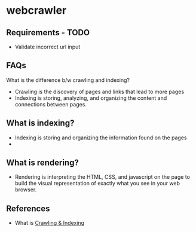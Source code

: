 # webcrawler


## Requirements - TODO
* Validate incorrect url input


## FAQs
What is the difference b/w crawling and indexing?
* Crawling is the discovery of pages and links that lead to more pages
* Indexing is storing, analyzing, and organizing the content and connections between pages.

What is indexing?
---
* Indexing is storing and organizing the information found on the pages
* 

What is rendering?
---
* Rendering is interpreting the HTML, CSS, and javascript on the page to build the visual representation of exactly what you see in your web browser. 




## References
* What is [Crawling & Indexing](https://www.callrail.com/blog/what-is-crawling-and-indexing/#indexing)
